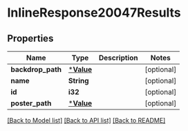# InlineResponse20047Results

## Properties

Name | Type | Description | Notes
------------ | ------------- | ------------- | -------------
**backdrop_path** | [***Value**](.md) |  | [optional] 
**name** | **String** |  | [optional] 
**id** | **i32** |  | [optional] 
**poster_path** | [***Value**](.md) |  | [optional] 

[[Back to Model list]](../README.md#documentation-for-models) [[Back to API list]](../README.md#documentation-for-api-endpoints) [[Back to README]](../README.md)



